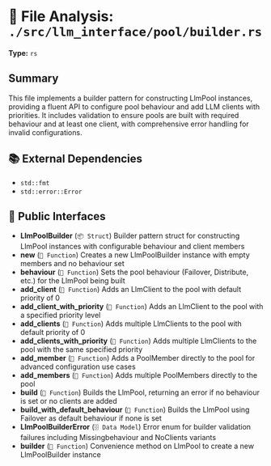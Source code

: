 # 📄 File Analysis: `./src/llm_interface/pool/builder.rs`

**Type:** `rs`

## Summary
This file implements a builder pattern for constructing LlmPool instances, providing a fluent API to configure pool behaviour and add LLM clients with priorities. It includes validation to ensure pools are built with required behaviour and at least one client, with comprehensive error handling for invalid configurations.

## 📚 External Dependencies
- `std::fmt`
- `std::error::Error`

## 🔌 Public Interfaces
- **LlmPoolBuilder** (`📦 Struct`)
  Builder pattern struct for constructing LlmPool instances with configurable behaviour and client members
- **new** (`🔧 Function`)
  Creates a new LlmPoolBuilder instance with empty members and no behaviour set
- **behaviour** (`🔧 Function`)
  Sets the pool behaviour (Failover, Distribute, etc.) for the LlmPool being built
- **add_client** (`🔧 Function`)
  Adds an LlmClient to the pool with default priority of 0
- **add_client_with_priority** (`🔧 Function`)
  Adds an LlmClient to the pool with a specified priority level
- **add_clients** (`🔧 Function`)
  Adds multiple LlmClients to the pool with default priority of 0
- **add_clients_with_priority** (`🔧 Function`)
  Adds multiple LlmClients to the pool with the same specified priority
- **add_member** (`🔧 Function`)
  Adds a PoolMember directly to the pool for advanced configuration use cases
- **add_members** (`🔧 Function`)
  Adds multiple PoolMembers directly to the pool
- **build** (`🔧 Function`)
  Builds the LlmPool, returning an error if no behaviour is set or no clients are added
- **build_with_default_behaviour** (`🔧 Function`)
  Builds the LlmPool using Failover as default behaviour if none is set
- **LlmPoolBuilderError** (`🗄️ Data Model`)
  Error enum for builder validation failures including Missingbehaviour and NoClients variants
- **builder** (`🔧 Function`)
  Convenience method on LlmPool to create a new LlmPoolBuilder instance
